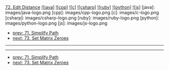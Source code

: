 [72. Edit Distance](https://leetcode.com/problems/edit-distance/)
[![java]](https://github.com/leetcode-study-group/leetcode-java-solutions/blob/master/072-edit-distance.md)
[![cpp]](https://github.com/leetcode-study-group/leetcode-cpp-solutions/blob/master/072-edit-distance.md)
[![c]](https://github.com/leetcode-study-group/leetcode-c-solutions/blob/master/072-edit-distance.md)
[![csharp]](https://github.com/leetcode-study-group/leetcode-csharp-solutions/blob/master/072-edit-distance.md)
[![ruby]](https://github.com/leetcode-study-group/leetcode-ruby-solutions/blob/master/072-edit-distance.md)
[![python]](https://github.com/leetcode-study-group/leetcode-python-solutions/blob/master/072-edit-distance.md)
[![js]](https://github.com/leetcode-study-group/leetcode-js-solutions/blob/master/072-edit-distance.md)
[java]: images/java-logo.png
[cpp]: images/cpp-logo.png
[c]: images/c-logo.png
[csharp]: images/csharp-logo.png
[ruby]: images/ruby-logo.png
[python]: images/python-logo.png
[js]: images/js-logo.png

- [prev: 71. Simplify Path](071-simplify-path.md)
- [next: 73. Set Matrix Zeroes](073-set-matrix-zeroes.md)

---


---

- [prev: 71. Simplify Path](071-simplify-path.md)
- [next: 73. Set Matrix Zeroes](073-set-matrix-zeroes.md)
